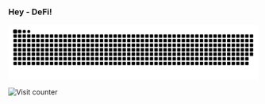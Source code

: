 ### Hey - DeFi!

<picture>
  <source media="(prefers-color-scheme: dark)" srcset="https://raw.githubusercontent.com/solophbs/solophbs/output/github-snake-dark.svg" />
  <source media="(prefers-color-scheme: light)" srcset="https://raw.githubusercontent.com/solophbs/solophbs/output/github-snake.svg" />
  <img alt="github-snake" src="https://raw.githubusercontent.com/solophbs/solophbs/output/github-snake.svg" />
</picture>


![Visit counter](https://visitor-badge.laobi.icu/badge?page_id=solophbs)
